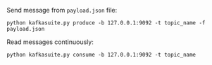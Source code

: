 Send message from `payload.json` file:

```python kafkasuite.py produce -b 127.0.0.1:9092 -t topic_name -f payload.json```

Read messages continuously:

```python kafkasuite.py consume -b 127.0.0.1:9092 -t topic_name```
